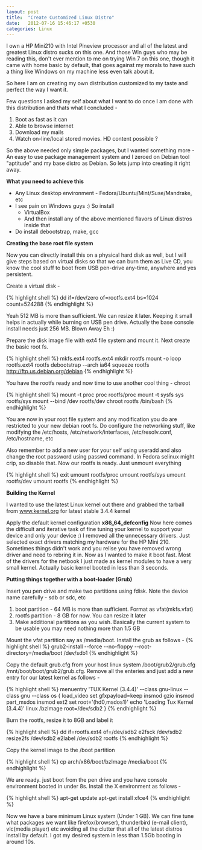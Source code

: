 ```yaml
---
layout: post
title:  "Create Customized Linux Distro"
date:   2012-07-16 15:46:17 +0530
categories: Linux
---
```

I own a HP Mini210 with Intel Pineview processor and all of the latest and greatest Linux distro sucks on this one. And those Win guys who may be reading this, don't ever mention to me on trying Win 7 on this one, though it came with home basic by default, that goes against my morals to have such a thing like Windows on my machine less even talk about it.

So here I am on creating my own distribution customized to my taste and perfect the way I want it.

Few questions I asked my self about what I want to do once I am done with this distribution and thats what I concluded - 

1. Boot as fast as it can
2. Able to browse internet
3. Download my mails
4. Watch on-line/local stored movies. HD content possible ?

So the above needed only simple packages, but I wanted something more - An easy to use package management system and I zeroed on Debian tool "aptitude" and my base distro as Debian. So lets jump into creating it right away.

**What you need to achieve this**

* Any Linux desktop environment - Fedora/Ubuntu/Mint/Suse/Mandrake, etc
* I see pain on Windows guys :) So install
  * VirtualBox
  * And then install any of the above mentioned flavors of Linux distros inside that
* Do install debootstrap, make, gcc

**Creating the base root file system**

Now you can directly install this on a physical hard disk as well, but I will give steps based on virtual disks so that we can burn them as Live CD, you know the cool stuff to boot from USB pen-drive any-time, anywhere and yes persistent.

Create a virtual disk -

{% highlight shell %}
dd if=/dev/zero of=rootfs.ext4 bs=1024 count=524288
{% endhighlight %}

Yeah 512 MB is more than sufficient. We can resize it later. Keeping it small helps in actually while burning on USB pen drive. Actually the base console install needs just 256 MB. Blown Away Eh :)

Prepare the disk image file with ext4 file system and mount it. Next create the basic root fs.

{% highlight shell %}
mkfs.ext4 rootfs.ext4
mkdir rootfs
mount -o loop rootfs.ext4 rootfs
debootstrap --arch ia64 squeeze rootfs http://ftp.us.debian.org/debian
{% endhighlight %}

You have the rootfs ready and now time to use another cool thing - chroot

{% highlight shell %}
mount -t proc proc rootfs/proc
mount -t sysfs sys rootfs/sys
mount --bind /dev rootfs/dev
chroot rootfs /bin/bash
{% endhighlight %}

You are now in your root file system and any modification you do are restricted to your new debian root fs. Do configure the networking stuff, like modifying the /etc/hosts, /etc/network/interfaces, /etc/resolv.conf, /etc/hostname, etc

Also remember to add a new user for your self using useradd and also change the root password using passwd command. In Fedora selinux might crip, so disable that. Now our rootfs is ready. Just unmount everything

{% highlight shell %}
exit
umount rootfs/proc
umount rootfs/sys
umount rootfs/dev
umount rootfs
{% endhighlight %}

**Building the Kernel**

I wanted to use the latest Linux kernel out there and grabbed the tarball from www.kernel.org for latest stable 3.4.4 kernel

Apply the default kernel configuration **x86_64_defconfig**
Now here comes the difficult and iterative task of fine tuning your kernel to support your device and only your device :) I removed all the unnecessary drivers. Just selected exact drivers matching my hardware for the HP Mini 210. Sometimes things didn't work and you relise you have removed wrong driver and need to rebring it in. Now as I wanted to make it boot fast. Most of the drivers for the netbook I just made as kernel modules to have a very small kernel. Actually basic kernel booted in less than 3 seconds. 

**Putting things together with a boot-loader (Grub)**

Insert you pen drive and make two partitions using fdisk. Note the device name carefully - sdb or sdc, etc

1. boot partition - 64 MB is more than sufficient. Format as vfat(mkfs.vfat)
2. rootfs partition - 8 GB for now. You can resize it later
3. Make additional partitions as you wish. Basically the current system to be usable you may need nothing more than 1.5 GB

Mount the vfat partition say as /media/boot. Install the grub as follows -
{% highlight shell %}
grub2-install --force --no-floppy --root-directory=/media/boot /dev/sdb1
{% endhighlight %}

Copy the default grub.cfg from your host linux system /boot/grub2/grub.cfg /mnt/boot/boot/grub2/grub.cfg. Remove all the enteries and just add a new entry for our latest kernel as follows -

{% highlight shell %}
menuentry 'TUX Kernel (3.4.4)' --class gnu-linux --class gnu --class os {
	load_video
	set gfxpayload=keep
	insmod gzio
	insmod part_msdos
	insmod ext2
	set root='(hd0,msdos1)'
	echo 'Loading Tux Kernel (3.4.4)'
	linux   /bzImage root=/dev/sdb2
}
{% endhighlight %}

Burn the rootfs, resize it to 8GB and label it

{% highlight shell %}
dd if=rootfs.ext4 of=/dev/sdb2
e2fsck /dev/sdb2
resize2fs /dev/sdb2
e2label /dev/sdb2 rootfs
{% endhighlight %}

Copy the kernel image to the /boot partition

{% highlight shell %}
cp arch/x86/boot/bzImage /media/boot
{% endhighlight %}

We are ready. just boot from the pen drive and you have console environment booted in under 8s. Install the X environment as  follows -

{% highlight shell %}
apt-get update
apt-get install xfce4
{% endhighlight %}

Now we have a bare minimum Linux system (Under 1 GB). We can fine tune what packages we want like firefox(browser), thunderbird (e-mail client), vlc(media player) etc avoiding all the clutter that all of the latest distros install by default. I got my desired system in less than 1.5Gb booting in around 10s.

